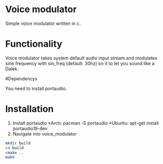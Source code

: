 # Voice modulator

Simple voice modulator written in c.

# Functionality

Voice modulator takes system default audio input stream and modulates sine frequency with sin_freq (default: 30hz)
on it to let you sound like a Dalek.

#Dependencys

You need to install portaudio.

# Installation
1. Install portaudio
  *Arch: pacman -S portaudio
  *Ubuntu: apt-get install portaudio19-dev
2. Navigate into voice_modulator
```bash
mkdir build
cd build
cmake ..
make
```
